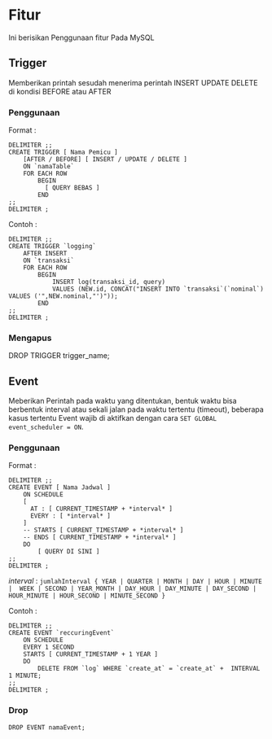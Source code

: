 # Fitur
Ini berisikan Penggunaan fitur Pada MySQL

## Trigger
Memberikan printah sesudah menerima perintah INSERT UPDATE DELETE di kondisi BEFORE atau AFTER 

### Penggunaan
Format :
```
DELIMITER ;;
CREATE TRIGGER [ Nama Pemicu ]
    [AFTER / BEFORE] [ INSERT / UPDATE / DELETE ]
    ON `namaTable`
    FOR EACH ROW
        BEGIN
          [ QUERY BEBAS ]
        END
;;
DELIMITER ;
```
Contoh :
```
DELIMITER ;;
CREATE TRIGGER `logging`
    AFTER INSERT
    ON `transaksi`
    FOR EACH ROW
        BEGIN
            INSERT log(transaksi_id, query)
            VALUES (NEW.id, CONCAT("INSERT INTO `transaksi`(`nominal`) VALUES ('",NEW.nominal,"')"));
        END
;;
DELIMITER ;
```

### Mengapus
DROP TRIGGER trigger_name;

## Event
Meberikan Perintah pada waktu yang ditentukan, bentuk waktu bisa berbentuk interval atau sekali jalan pada waktu tertentu (timeout), 
beberapa kasus tertentu Event wajib di aktifkan dengan cara `SET GLOBAL event_scheduler = ON`. 

### Penggunaan
Format :
```
DELIMITER ;;
CREATE EVENT [ Nama Jadwal ]
    ON SCHEDULE
    [ 
      AT : [ CURRENT_TIMESTAMP + *interval* ]
      EVERY : [ *interval* ]
    ] 
    -- STARTS [ CURRENT_TIMESTAMP + *interval* ]
    -- ENDS [ CURRENT_TIMESTAMP + *interval* ]
    DO
        [ QUERY DI SINI ]
;;
DELIMITER ;
```
*interval* : `jumlahInterval {
  YEAR | QUARTER | MONTH | DAY | HOUR | MINUTE | 
  WEEK | SECOND | YEAR_MONTH | DAY_HOUR | DAY_MINUTE |
  DAY_SECOND | HOUR_MINUTE | HOUR_SECOND | MINUTE_SECOND
}`

Contoh :
```
DELIMITER ;;
CREATE EVENT `reccuringEvent`
    ON SCHEDULE
    EVERY 1 SECOND
    STARTS [ CURRENT_TIMESTAMP + 1 YEAR ]
    DO
        DELETE FROM `log` WHERE `create_at` = `create_at` +  INTERVAL 1 MINUTE;
;;
DELIMITER ;
```

### Drop
`DROP EVENT namaEvent;`
